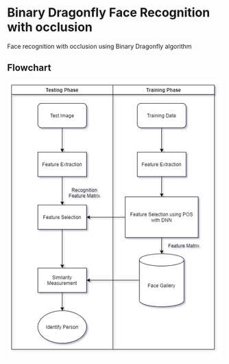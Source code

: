 Binary Dragonfly Face Recognition with occlusion 
==============================

Face recognition with occlusion using Binary Dragonfly algorithm

## Flowchart
<p align="center">
  <img src="flowchart.png" />
</p>